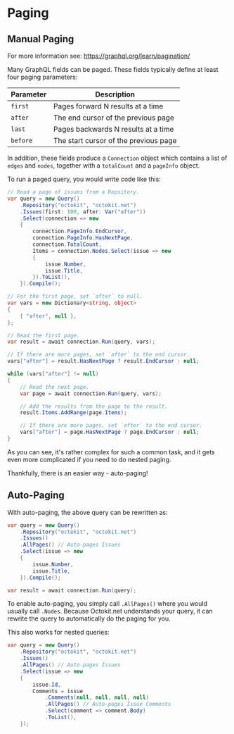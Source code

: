 # Paging

## Manual Paging

For more information see: https://graphql.org/learn/pagination/

Many GraphQL fields can be paged. These fields typically define at least four paging parameters:

|Parameter|Description|
|---------|-----------|
|`first`|Pages forward N results at a time|
|`after`|The end cursor of the previous page|
|`last`|Pages backwards N results at a time|
|`before`|The start cursor of the previous page|

In addition, these fields produce a `Connection` object which contains a list of `edges` and
`nodes`, together with a `totalCount` and a `pageInfo` object.

To run a paged query, you would write code like this:

```csharp
// Read a page of issues from a Repsitory.
var query = new Query()
    .Repository("octokit", "octokit.net")
    .Issues(first: 100, after: Var("after"))
    .Select(connection => new
    {
        connection.PageInfo.EndCursor,
        connection.PageInfo.HasNextPage,
        connection.TotalCount,
        Items = connection.Nodes.Select(issue => new
        {
            issue.Number,
            issue.Title,
        }).ToList(),
    }).Compile();

// For the first page, set `after` to null.
var vars = new Dictionary<string, object>
{
    { "after", null },
};

// Read the first page.
var result = await connection.Run(query, vars);

// If there are more pages, set `after` to the end cursor.
vars["after"] = result.HasNextPage ? result.EndCursor : null;

while (vars["after"] != null)
{
    // Read the next page.
    var page = await connection.Run(query, vars);

    // Add the results from the page to the result.
    result.Items.AddRange(page.Items);

    // If there are more pages, set `after` to the end cursor.
    vars["after"] = page.HasNextPage ? page.EndCursor : null;
}
```

As you can see, it's rather complex for such a common task, and it gets even more complicated if
you need to do nested paging.

Thankfully, there is an easier way - auto-paging!

## Auto-Paging

With auto-paging, the above query can be rewritten as:

```csharp
var query = new Query()
    .Repository("octokit", "octokit.net")
    .Issues()
    .AllPages() // Auto-pages Issues
    .Select(issue => new
    {
        issue.Number,
        issue.Title,
    }).Compile();

var result = await connection.Run(query);
```

To enable auto-paging, you simply call `.AllPages()` where you would usually call `.Nodes`.
Because Octokit.net understands your query, it can rewrite the query to automatically
do the paging for you.

This also works for nested queries:

```csharp
var query = new Query()
    .Repository("octokit", "octokit.net")
    .Issues()
    .AllPages() // Auto-pages Issues
    .Select(issue => new
    {
        issue.Id,
        Comments = issue
            .Comments(null, null, null, null)
            .AllPages() // Auto-pages Issue Comments
            .Select(comment => comment.Body)
            .ToList(),
    });
```
